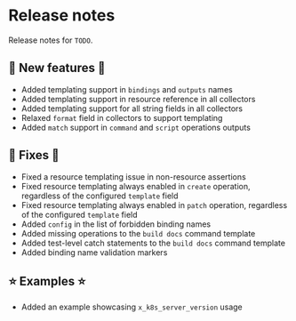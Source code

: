 # Release notes

Release notes for `TODO`.

<!--
## ‼️ Breaking changes ‼️

## ✨ UI changes ✨

## ⛵ Tutorials ⛵

## 📚 Docs 📚

## 🎸 Misc 🎸
-->

## 💫 New features 💫

- Added templating support in `bindings` and `outputs` names
- Added templating support in resource reference in all collectors
- Added templating support for all string fields in all collectors
- Relaxed `format` field in collectors to support templating
- Added `match` support in `command` and `script` operations outputs

## 🔧 Fixes 🔧

- Fixed a resource templating issue in non-resource assertions
- Fixed resource templating always enabled in `create` operation, regardless of the configured `template` field
- Fixed resource templating always enabled in `patch` operation, regardless of the configured `template` field
- Added `config` in the list of forbidden binding names
- Added missing operations to the `build docs` command template
- Added test-level catch statements to the `build docs` command template
- Added binding name validation markers

## ⭐ Examples ⭐

- Added an example showcasing `x_k8s_server_version` usage
